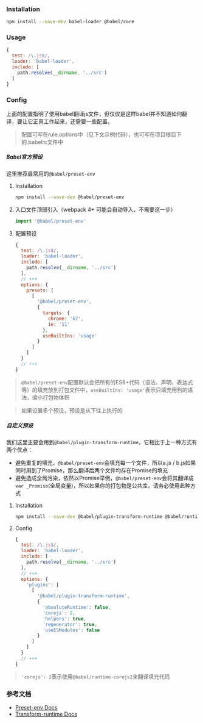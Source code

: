 ### Installation

```bash
npm install --save-dev babel-loader @babel/core
```

### Usage

```javascript
{
  test: /\.js$/,
  loader: 'babel-loader',
  include: [
    path.resolve(__dirname, '../src')
  ]
}
```


### Config

上面的配置指明了使用babel翻译js文件，但仅仅是这样babel并不知道如何翻译，要让它正真工作起来，还需要一些配置。

> 配置可写在rule.options中（见下文示例代码），也可写在项目根目下的.babelrc文件中

##### Babel官方预设

这里推荐最常用的`@babel/preset-env`

1. Installation 
    ```bash
    npm install --save-dev @babel/preset-env
    ```
2. 入口文件顶部引入（webpack 4+ 可能会自动导入，不需要这一步）
    ```javascript
    import '@babel/preset-env' 
    ```
3. 配置预设
    ```javascript
    {
      test: /\.js$/,
      loader: 'babel-loader',
      include: [
        path.resolve(__dirname, '../src')
      ],
      // +++
      options: {
        presets: [ 
          [
            '@babel/preset-env',
            {
              targets: {
                chrome: '67',
                ie: '11'
              },
              useBuiltIns: 'usage' 
            }
          ]
        ]
      }
      // +++
    }

    ```
> `@babel/preset-env`配置默认会把所有的ES6+代码（语法、声明、表达式等）的填充放到打包文件中，`useBuiltIns: 'usage'`表示只填充用到的语法，缩小打包物体积

> 如果设置多个预设，预设是从下往上执行的

##### 自定义预设

我们这里主要会用到`@babel/plugin-transform-runtime`，它相比于上一种方式有两个优点：
- 避免重复的填充，`@babel/preset-env`会填充每一个文件，所以a.js / b.js如果同时用到了Promise，那么翻译后两个文件均存在Promise的填充
- 避免造成全局污染，依然以Promise举例，`@babel/preset-env`会将其翻译成`var _Promise`(全局变量)，所以如果你的打包物是公共库，请务必使用此种方式

1. Installation
    ```bash
    npm install --save-dev @babel/plugin-transform-runtime @babel/runtime @babel/runtime-corejs2
    ```
2. Config
    ```javascript
    {
      test: /\.js$/,
      loader: 'babel-loader',
      include: [
        path.resolve(__dirname, '../src')
      ],
      // +++
      options: {
        'plugins': [
          [
            '@babel/plugin-transform-runtime',
            {
              'absoluteRuntime': false,
              'corejs': 2,
              'helpers': true,
              'regenerator': true,
              'useESModules': false
            }
          ]
        ]
      }
      // +++
    }
    ```

> `'corejs': 2`表示使用`@babel/runtime-corejs2`来翻译填充代码


### 参考文档

- [Preset-env Docs](https://www.babeljs.cn/docs/babel-preset-env)
- [Transform-runtime Docs](https://www.babeljs.cn/docs/babel-plugin-transform-runtime)
